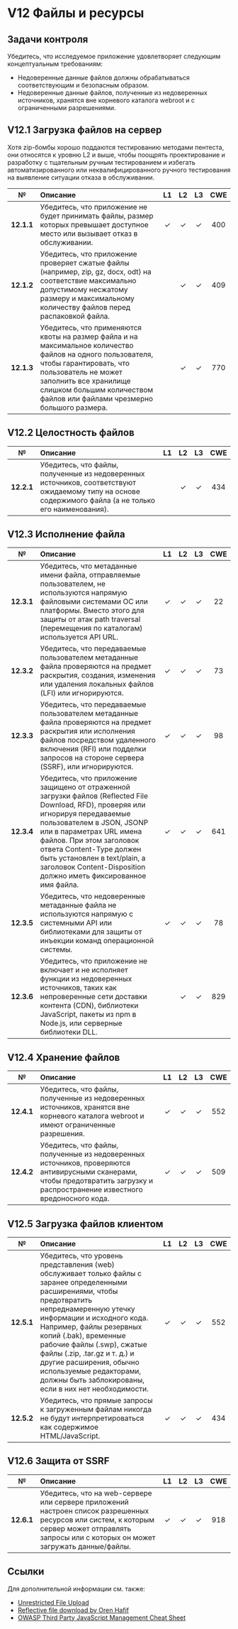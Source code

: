 # V12 Файлы и ресурсы

## Задачи контроля

Убедитесь, что исследуемое приложение удовлетворяет следующим концептуальным требованиям:

* Недоверенные данные файлов должны обрабатываться соответствующим и безопасным образом.
* Недоверенные данные файлов, полученные из недоверенных источников, хранятся вне корневого каталога webroot и с ограниченными разрешениями.

## V12.1 Загрузка файлов на сервер

Хотя zip-бомбы хорошо поддаются тестированию методами пентеста, они относятся к уровню L2 и выше, чтобы поощрять проектирование и разработку с тщательным ручным тестированием и избегать автоматизированного или неквалифицированного ручного тестирования на выявление ситуации отказа в обслуживании.

| № | Описание | L1 | L2 | L3 | CWE |
| :---: | :--- | :---: | :---:| :---: | :---: |
| **12.1.1** | Убедитесь, что приложение не будет принимать файлы, размер которых превышает доступное место или вызывает отказ в обслуживании. | ✓ | ✓ | ✓ | 400 |
| **12.1.2** | Убедитесь, что приложение проверяет сжатые файлы (например, zip, gz, docx, odt) на соответствие максимально допустимому несжатому размеру и максимальному количеству файлов перед распаковкой файла. | | ✓ | ✓ | 409 |
| **12.1.3** | Убедитесь, что применяются квоты на размер файла и на максимальное количество файлов на одного пользователя, чтобы гарантировать, что пользователь не может заполнить все хранилище слишком большим количеством файлов или файлами чрезмерно большого размера. | | ✓ | ✓ | 770 |

## V12.2 Целостность файлов

| № | Описание | L1 | L2 | L3 | CWE |
| :---: | :--- | :---: | :---:| :---: | :---: |
| **12.2.1** | Убедитесь, что файлы, полученные из недоверенных источников, соответствуют ожидаемому типу на основе содержимого файла (а не только его наименования). | | ✓ | ✓ | 434 |

## V12.3 Исполнение файла

| № | Описание | L1 | L2 | L3 | CWE |
| :---: | :--- | :---: | :---:| :---: | :---: |
| **12.3.1** | Убедитесь, что метаданные имени файла, отправляемые пользователем, не используются напрямую файловыми системами ОС или платформы. Вместо этого для защиты от атак path traversal (перемещения по каталогам) используется API URL. | ✓ | ✓ | ✓ | 22 |
| **12.3.2** | Убедитесь, что передаваемые пользователем метаданные файла проверяются на предмет раскрытия, создания, изменения или удаления локальных файлов (LFI) или игнорируются. | ✓ | ✓ | ✓ | 73 |
| **12.3.3** | Убедитесь, что передаваемые пользователем метаданные файла проверяются на предмет раскрытия или исполнения файлов посредством удаленного включения (RFI) или подделки запросов на стороне сервера (SSRF), или игнорируются. | ✓ | ✓ | ✓ | 98 |
| **12.3.4** | Убедитесь, что приложение защищено от отраженной загрузки файлов (Reflected File Download, RFD), проверяя или игнорируя передаваемые пользователем в JSON, JSONP или в параметрах URL имена файлов. При этом заголовок ответа Content-Type должен быть установлен в text/plain, а заголовок Content-Disposition должно иметь фиксированное имя файла. | ✓ | ✓ | ✓ | 641 |
| **12.3.5** | Убедитесь, что недоверенные метаданные файла не используются напрямую с системными API или библиотеками для защиты от инъекции команд операционной системы. | ✓ | ✓ | ✓ | 78 |
| **12.3.6** | Убедитесь, что приложение не включает и не исполняет функции из недоверенных источников, таких как непроверенные сети доставки контента (CDN), библиотеки JavaScript, пакеты из npm в Node.js, или серверные библиотеки DLL. | | ✓ | ✓ | 829 |

## V12.4 Хранение файлов

| № | Описание | L1 | L2 | L3 | CWE |
| :---: | :--- | :---: | :---:| :---: | :---: |
| **12.4.1** | Убедитесь, что файлы, полученные из недоверенных источников, хранятся вне корневого каталога webroot и имеют ограниченные разрешения. | ✓ | ✓ | ✓ | 552 |
| **12.4.2** | Убедитесь, что файлы, полученные из недоверенных источников, проверяются антивирусными сканерами, чтобы предотвратить загрузку и распространение известного вредоносного кода. | ✓ | ✓ | ✓ | 509 |

## V12.5 Загрузка файлов клиентом

| № | Описание | L1 | L2 | L3 | CWE |
| :---: | :--- | :---: | :---:| :---: | :---: |
| **12.5.1** | Убедитесь, что уровень представления (web) обслуживает только файлы с заранее определенными расширениями, чтобы предотвратить непреднамеренную утечку информации и исходного кода. Например, файлы резервных копий (.bak), временные рабочие файлы (.swp), сжатые файлы (.zip, .tar.gz и т. д.) и другие расширения, обычно используемые редакторами, должны быть заблокированы, если в них нет необходимости. | ✓ | ✓ | ✓ | 552 |
| **12.5.2** | Убедитесь, что прямые запросы к загруженным файлам никогда не будут интерпретироваться как содержимое HTML/JavaScript. | ✓ | ✓ | ✓ | 434 |

## V12.6 Защита от SSRF

| № | Описание | L1 | L2 | L3 | CWE |
| :---: | :--- | :---: | :---:| :---: | :---: |
| **12.6.1** | Убедитесь, что на web-сервере или сервере приложений настроен список разрешенных ресурсов или систем, к которым сервер может отправлять запросы или с которых он может загружать данные/файлы. | ✓ | ✓ | ✓ | 918 |

## Ссылки

Для дополнительной информации см. также:

* [Unrestricted File Upload](https://owasp.org/www-community/vulnerabilities/Unrestricted_File_Upload)
* [Reflective file download by Oren Hafif](https://www.trustwave.com/Resources/SpiderLabs-Blog/Reflected-File-Download---A-New-Web-Attack-Vector/)
* [OWASP Third Party JavaScript Management Cheat Sheet](https://cheatsheetseries.owasp.org/cheatsheets/Third_Party_Javascript_Management_Cheat_Sheet.html)
